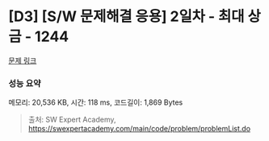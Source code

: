 # [D3] [S/W 문제해결 응용] 2일차 - 최대 상금 - 1244 

[문제 링크](https://swexpertacademy.com/main/code/problem/problemDetail.do?contestProbId=AV15Khn6AN0CFAYD) 

### 성능 요약

메모리: 20,536 KB, 시간: 118 ms, 코드길이: 1,869 Bytes



> 출처: SW Expert Academy, https://swexpertacademy.com/main/code/problem/problemList.do